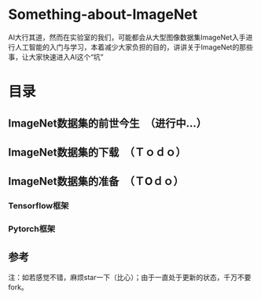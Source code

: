 # Something-about-ImageNet
AI大行其道，然而在实验室的我们，可能都会从大型图像数据集ImageNet入手进行人工智能的入门与学习，本着减少大家负担的目的，讲讲关于ImageNet的那些事，让大家快速进入AI这个“坑”
# 目录
## ImageNet数据集的前世今生　（进行中...）
## ImageNet数据集的下载　（Ｔｏｄｏ）
## ImageNet数据集的准备　（ＴOｄｏ）
### Tensorflow框架  
### Pytorch框架
## 参考
注：如若感觉不错，麻烦star一下（比心）；由于一直处于更新的状态，千万不要fork。
